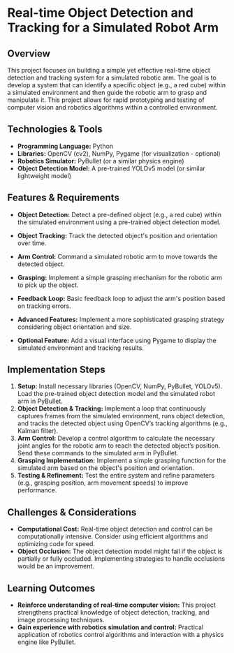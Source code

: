 # Real-time Object Detection and Tracking for a Simulated Robot Arm

## Overview
This project focuses on building a simple yet effective real-time object detection and tracking system for a simulated robotic arm.  The goal is to develop a system that can identify a specific object (e.g., a red cube) within a simulated environment and then guide the robotic arm to grasp and manipulate it.  This project allows for rapid prototyping and testing of computer vision and robotics algorithms within a controlled environment.

## Technologies & Tools
* **Programming Language:** Python
* **Libraries:** OpenCV (cv2), NumPy, Pygame (for visualization - optional)
* **Robotics Simulator:** PyBullet (or a similar physics engine)
* **Object Detection Model:** A pre-trained YOLOv5 model (or similar lightweight model)


## Features & Requirements
- **Object Detection:** Detect a pre-defined object (e.g., a red cube) within the simulated environment using a pre-trained object detection model.
- **Object Tracking:** Track the detected object's position and orientation over time.
- **Arm Control:**  Command a simulated robotic arm to move towards the detected object.
- **Grasping:** Implement a simple grasping mechanism for the robotic arm to pick up the object.
- **Feedback Loop:**  Basic feedback loop to adjust the arm's position based on tracking errors.

- **Advanced Features:** Implement a more sophisticated grasping strategy considering object orientation and size.
- **Optional Feature:**  Add a visual interface using Pygame to display the simulated environment and tracking results.


## Implementation Steps
1. **Setup:** Install necessary libraries (OpenCV, NumPy, PyBullet, YOLOv5). Load the pre-trained object detection model and the simulated robot arm in PyBullet.
2. **Object Detection & Tracking:** Implement a loop that continuously captures frames from the simulated environment, runs object detection, and tracks the detected object using OpenCV’s tracking algorithms (e.g., Kalman filter).
3. **Arm Control:**  Develop a control algorithm to calculate the necessary joint angles for the robotic arm to reach the detected object’s position. Send these commands to the simulated arm in PyBullet.
4. **Grasping Implementation:**  Implement a simple grasping function for the simulated arm based on the object's position and orientation.
5. **Testing & Refinement:** Test the entire system and refine parameters (e.g., grasping position, arm movement speeds) to improve performance.


## Challenges & Considerations
- **Computational Cost:** Real-time object detection and control can be computationally intensive. Consider using efficient algorithms and optimizing code for speed.
- **Object Occlusion:** The object detection model might fail if the object is partially or fully occluded. Implementing strategies to handle occlusions would be an improvement.


## Learning Outcomes
- **Reinforce understanding of real-time computer vision:** This project strengthens practical knowledge of object detection, tracking, and image processing techniques.
- **Gain experience with robotics simulation and control:**  Practical application of robotics control algorithms and interaction with a physics engine like PyBullet.

